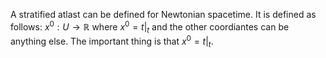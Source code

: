 A stratified atlast can be defined for Newtonian spacetime. It is defined as follows: $x^0:U\rightarrow \mathbb{R}$ where $x^0 = t|_t$ and the other coordiantes can be anything else. The important thing is that $x^0 = t|_t$.